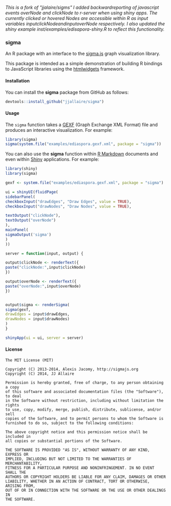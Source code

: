 *This is a fork of "jjalaire/sigms" I added backwardreporting of javascript events overNode and clickNode to r-server when using shiny apps. The currently clicked or hovered Nodes are accessible within R as input variables input$clickNode and input$overNode respectively.
I also updated the shiny example inst/examples/edisapora-shiny.R to reflect this functionality.*


### sigma


An R package with an interface to the [sigma.js](http://sigmajs.org) graph visualization library.

This package is intended as a simple demonstration of building R bindings to JavaScript libraries using the [htmlwidgets](https://github.com/ramnathv/htmlwidgets) framework. 

#### Installation

You can install the **sigma** package from GitHub as follows:

```r
devtools::install_github("jjallaire/sigma")
```

#### Usage

The `sigma` function takes a [GEXF](http://gexf.net/format/) (Graph Exchange XML Format) file and produces an interactive visualization. For example:

```r
library(sigma)
sigma(system.file("examples/ediaspora.gexf.xml", package = "sigma"))
```

You can also use the **sigma** function within [R Markdown](http://rmarkdown.rstudio.com) documents and even within [Shiny](http://shiny.rstudio.com) applications. For example:

```r
library(shiny)
library(sigma)

gexf <- system.file("examples/ediaspora.gexf.xml", package = "sigma")

ui = shinyUI(fluidPage(
sidebarPanel(
checkboxInput("drawEdges", "Draw Edges", value = TRUE),
checkboxInput("drawNodes", "Draw Nodes", value = TRUE),

textOutput("clickNode"),
textOutput("overNode")
),
mainPanel(
sigmaOutput('sigma')
)
))

server = function(input, output) {

output$clickNode <- renderText({ 
paste("clickNode:",input$clickNode)
})

output$overNode <- renderText({ 
paste("overNode:",input$overNode)
})


output$sigma <- renderSigma(
sigma(gexf, 
drawEdges = input$drawEdges, 
drawNodes = input$drawNodes)
)
}

shinyApp(ui = ui, server = server)
```

#### License

```
The MIT License (MIT)

Copyright (C) 2013-2014, Alexis Jacomy, http://sigmajs.org
Copyright (C) 2014, JJ Allaire

Permission is hereby granted, free of charge, to any person obtaining a copy
of this software and associated documentation files (the "Software"), to deal
in the Software without restriction, including without limitation the rights
to use, copy, modify, merge, publish, distribute, sublicense, and/or sell
copies of the Software, and to permit persons to whom the Software is
furnished to do so, subject to the following conditions:

The above copyright notice and this permission notice shall be included in
all copies or substantial portions of the Software.

THE SOFTWARE IS PROVIDED "AS IS", WITHOUT WARRANTY OF ANY KIND, EXPRESS OR
IMPLIED, INCLUDING BUT NOT LIMITED TO THE WARRANTIES OF MERCHANTABILITY,
FITNESS FOR A PARTICULAR PURPOSE AND NONINFRINGEMENT. IN NO EVENT SHALL THE
AUTHORS OR COPYRIGHT HOLDERS BE LIABLE FOR ANY CLAIM, DAMAGES OR OTHER
LIABILITY, WHETHER IN AN ACTION OF CONTRACT, TORT OR OTHERWISE, ARISING FROM,
OUT OF OR IN CONNECTION WITH THE SOFTWARE OR THE USE OR OTHER DEALINGS IN
THE SOFTWARE.
```




